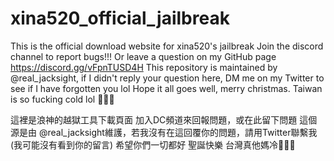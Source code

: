 # xina520_official_jailbreak
This is the official download website for xina520's jailbreak
Join the discord channel to report bugs!!!
Or leave a question on my GitHub page
https://discord.gg/vFpnTUSD4H
This repository is maintained by @real_jacksight, if I didn't reply your question here, DM me on my Twitter to see if I have forgotten you lol
Hope it all goes well, merry christmas. Taiwan is so fucking cold lol 🥶🥶🥶

這裡是浪神的越獄工具下載頁面
加入DC頻道來回報問題，或在此留下問題
這個源是由 @real_jacksight維護，若我沒有在這回覆你的問題，請用Twitter聯繫我(我可能沒有看到你的留言)
希望你們一切都好 聖誕快樂 台灣真他媽冷🥶🥶🥶
